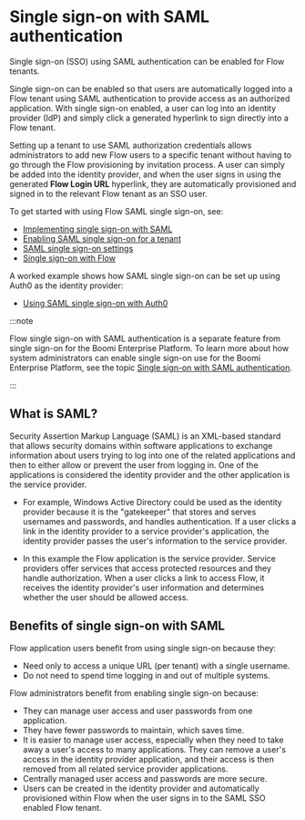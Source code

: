 # Single sign-on with SAML authentication 

<head>
  <meta name="guidename" content="Flow"/>
  <meta name="context" content="GUID-00ee23ce-43ee-4024-9fd8-d13fc0f23b82"/>
</head>


Single sign-on (SSO) using SAML authentication can be enabled for Flow tenants.

Single sign-on can be enabled so that users are automatically logged into a Flow tenant using SAML authentication to provide access as an authorized application. With single sign-on enabled, a user can log into an identity provider (IdP) and simply click a generated hyperlink to sign directly into a Flow tenant.

Setting up a tenant to use SAML authorization credentials allows administrators to add new Flow users to a specific tenant without having to go through the Flow provisioning by invitation process. A user can simply be added into the identity provider, and when the user signs in using the generated **Flow Login URL** hyperlink, they are automatically provisioned and signed in to the relevant Flow tenant as an SSO user.

To get started with using Flow SAML single sign-on, see:

-   [Implementing single sign-on with SAML](flo-SAML_SSO_Implementing_b0f9d93f-ea74-4afe-8768-a914e7c7b7e8.md)
-   [Enabling SAML single sign-on for a tenant](flo_SAML_SSO_Enabling_73264b65-9306-483d-940b-e2fc0d30eb50.md)
-   [SAML single sign-on settings](flo_SAML_SSO_Options_ebd375a4-4475-400c-b9af-998e4226a2a8.md)
-   [Single sign-on with Flow](flo-SAML_SSO_SSO_23c6880e-0eea-4496-b3a8-69612b742178.md)

A worked example shows how SAML single sign-on can be set up using Auth0 as the identity provider:

-   [Using SAML single sign-on with Auth0](flo-SAML_SSO_Auth0_Example_e8980cd9-5649-4148-87e2-c553fd6670ba.md)

:::note

Flow single sign-on with SAML authentication is a separate feature from single sign-on for the Boomi Enterprise Platform. To learn more about how system administrators can enable single sign-on use for the Boomi Enterprise Platform, see the topic [Single sign-on with SAML authentication](/docs/Atomsphere/Platform/c-atm-Single_sign-on_with_SAML_authentication_71c031d5-5912-4255-bb8e-61a129afabc1.md).

:::

## What is SAML?

Security Assertion Markup Language (SAML) is an XML-based standard that allows security domains within software applications to exchange information about users trying to log into one of the related applications and then to either allow or prevent the user from logging in. One of the applications is considered the identity provider and the other application is the service provider.

-   For example, Windows Active Directory could be used as the identity provider because it is the "gatekeeper" that stores and serves usernames and passwords, and handles authentication. If a user clicks a link in the identity provider to a service provider's application, the identity provider passes the user's information to the service provider.

-   In this example the Flow application is the service provider. Service providers offer services that access protected resources and they handle authorization. When a user clicks a link to access Flow, it receives the identity provider's user information and determines whether the user should be allowed access.

## Benefits of single sign-on with SAML

Flow application users benefit from using single sign-on because they:

-   Need only to access a unique URL (per tenant) with a single username.
-   Do not need to spend time logging in and out of multiple systems.

Flow administrators benefit from enabling single sign-on because:

-   They can manage user access and user passwords from one application.
-   They have fewer passwords to maintain, which saves time.
-   It is easier to manage user access, especially when they need to take away a user's access to many applications. They can remove a user's access in the identity provider application, and their access is then removed from all related service provider applications.
-   Centrally managed user access and passwords are more secure.
-   Users can be created in the identity provider and automatically provisioned within Flow when the user signs in to the SAML SSO enabled Flow tenant.
